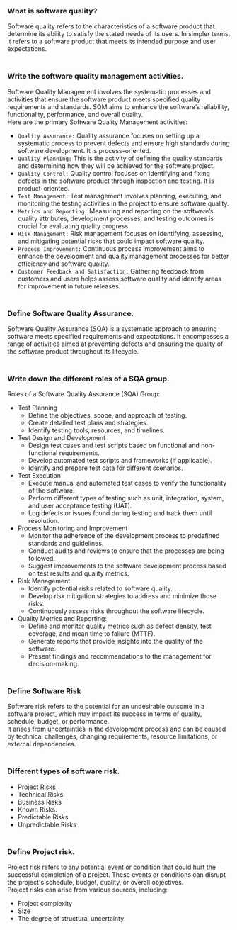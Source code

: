 ### **<br/>What is software quality?**
Software quality refers to the characteristics of a software product that determine its ability to satisfy the stated needs of its users. In simpler terms, it refers to a software product that meets its intended purpose and user expectations.

### **<br/>Write the software quality management activities.**
Software Quality Management involves the systematic processes and activities that ensure the software product meets specified quality requirements and standards. SQM aims to enhance the software’s reliability, functionality, performance, and overall quality.<br/>
Here are the primary Software Quality Management activities:<br/>
  - `Quality Assurance:` Quality assurance focuses on setting up a systematic process to prevent defects and ensure high standards during software development. It is process-oriented.
  - `Quality Planning:` This is the activity of defining the quality standards and determining how they will be achieved for the software project.
  - `Quality Control:` Quality control focuses on identifying and fixing defects in the software product through inspection and testing. It is product-oriented.
  - `Test Management:` Test management involves planning, executing, and monitoring the testing activities in the project to ensure software quality.
  - `Metrics and Reporting:` Measuring and reporting on the software’s quality attributes, development processes, and testing outcomes is crucial for evaluating quality progress.
  - `Risk Management:` Risk management focuses on identifying, assessing, and mitigating potential risks that could impact software quality.
  - `Process Improvement:` Continuous process improvement aims to enhance the development and quality management processes for better efficiency and software quality.
  - ``Customer Feedback and Satisfaction:`` Gathering feedback from customers and users helps assess software quality and identify areas for improvement in future releases.

### **<br/>Define Software Quality Assurance.**
Software Quality Assurance (SQA) is a systematic approach to ensuring software meets specified requirements and expectations. It encompasses a range of activities aimed at preventing defects and ensuring the quality of the software product throughout its lifecycle.<br/>

### **<br/>Write down the different roles of a SQA group.**
Roles of a Software Quality Assurance (SQA) Group:<br/>
  - Test Planning
      - Define the objectives, scope, and approach of testing.
      - Create detailed test plans and strategies.
      - Identify testing tools, resources, and timelines.
 - Test Design and Development
      - Design test cases and test scripts based on functional and non-functional requirements.
      - Develop automated test scripts and frameworks (if applicable).
      - Identify and prepare test data for different scenarios.
 - Test Execution
     - Execute manual and automated test cases to verify the functionality of the software.  
     - Perform different types of testing such as unit, integration, system, and user acceptance testing (UAT).
     - Log defects or issues found during testing and track them until resolution.
 - Process Monitoring and Improvement
     - Monitor the adherence of the development process to predefined standards and guidelines.
     - Conduct audits and reviews to ensure that the processes are being followed.
     - Suggest improvements to the software development process based on test results and quality metrics.
  - Risk Management
      - Identify potential risks related to software quality.
      - Develop risk mitigation strategies to address and minimize those risks.
      - Continuously assess risks throughout the software lifecycle.
  - Quality Metrics and Reporting:
      - Define and monitor quality metrics such as defect density, test coverage, and mean time to failure (MTTF).
      - Generate reports that provide insights into the quality of the software.
      - Present findings and recommendations to the management for decision-making.


### **<br/>Define Software Risk**
Software risk refers to the potential for an undesirable outcome in a software project, which may impact its success in terms of quality, schedule, budget, or performance.<br/> It arises from uncertainties in the development process and can be caused by technical challenges, changing requirements, resource limitations, or external dependencies. 

### **<br/>Different types of software risk.**
  - Project Risks
  - Technical Risks
  - Business Risks
  - Known Risks.
  - Predictable Risks
  - Unpredictable Risks

### **<br/>Define Project risk.**
Project risk refers to any potential event or condition that could hurt the successful completion of a project. These events or conditions can disrupt the project's schedule, budget, quality, or overall objectives.<br/>
Project risks can arise from various sources, including:<br/>
  - Project complexity
  - Size
  - The degree of structural uncertainty 



